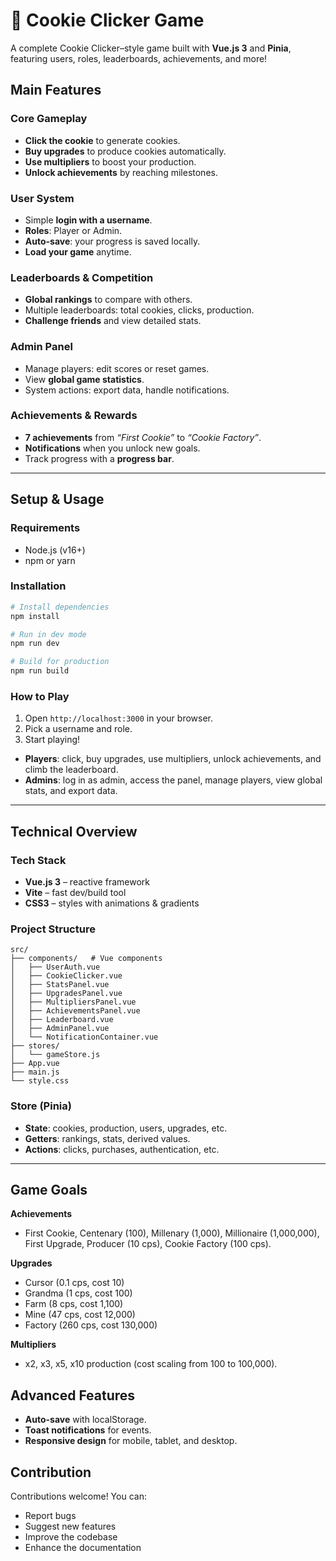 

# 🍪 Cookie Clicker Game

A complete Cookie Clicker–style game built with **Vue.js 3** and **Pinia**, featuring users, roles, leaderboards, achievements, and more!

##  Main Features

###  Core Gameplay

* **Click the cookie** to generate cookies.
* **Buy upgrades** to produce cookies automatically.
* **Use multipliers** to boost your production.
* **Unlock achievements** by reaching milestones.

###  User System

* Simple **login with a username**.
* **Roles**: Player or Admin.
* **Auto-save**: your progress is saved locally.
* **Load your game** anytime.

### Leaderboards & Competition

* **Global rankings** to compare with others.
* Multiple leaderboards: total cookies, clicks, production.
* **Challenge friends** and view detailed stats.

###  Admin Panel

* Manage players: edit scores or reset games.
* View **global game statistics**.
* System actions: export data, handle notifications.

###  Achievements & Rewards

* **7 achievements** from *“First Cookie”* to *“Cookie Factory”*.
* **Notifications** when you unlock new goals.
* Track progress with a **progress bar**.

---

##  Setup & Usage

### Requirements

* Node.js (v16+)
* npm or yarn

### Installation

```bash
# Install dependencies
npm install

# Run in dev mode
npm run dev

# Build for production
npm run build
```

### How to Play

1. Open `http://localhost:3000` in your browser.
2. Pick a username and role.
3. Start playing!

* **Players**: click, buy upgrades, use multipliers, unlock achievements, and climb the leaderboard.
* **Admins**: log in as admin, access the panel, manage players, view global stats, and export data.

---

##  Technical Overview

### Tech Stack

* **Vue.js 3** – reactive framework
* **Vite** – fast dev/build tool
* **CSS3** – styles with animations & gradients

### Project Structure

```
src/
├── components/   # Vue components
│   ├── UserAuth.vue
│   ├── CookieClicker.vue
│   ├── StatsPanel.vue
│   ├── UpgradesPanel.vue
│   ├── MultipliersPanel.vue
│   ├── AchievementsPanel.vue
│   ├── Leaderboard.vue
│   ├── AdminPanel.vue
│   └── NotificationContainer.vue
├── stores/
│   └── gameStore.js
├── App.vue
├── main.js
└── style.css
```

### Store (Pinia)

* **State**: cookies, production, users, upgrades, etc.
* **Getters**: rankings, stats, derived values.
* **Actions**: clicks, purchases, authentication, etc.

---

##  Game Goals

**Achievements**

* First Cookie, Centenary (100), Millenary (1,000), Millionaire (1,000,000), First Upgrade, Producer (10 cps), Cookie Factory (100 cps).

**Upgrades**

* Cursor (0.1 cps, cost 10)
* Grandma (1 cps, cost 100)
* Farm (8 cps, cost 1,100)
* Mine (47 cps, cost 12,000)
* Factory (260 cps, cost 130,000)

**Multipliers**

* x2, x3, x5, x10 production (cost scaling from 100 to 100,000).


##  Advanced Features

* **Auto-save** with localStorage.
* **Toast notifications** for events.
* **Responsive design** for mobile, tablet, and desktop.


##  Contribution

Contributions welcome!
You can:

* Report bugs
* Suggest new features
* Improve the codebase
* Enhance the documentation





